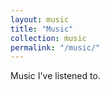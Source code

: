 ```yaml
---
layout: music
title: "Music"
collection: music
permalink: "/music/"
---
```


Music I've listened to.
